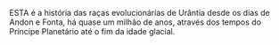 ﻿ESTA é a história das raças evolucionárias de Urântia desde os dias de Andon e Fonta, há quase um milhão de anos, através dos tempos do Príncipe Planetário até o fim da idade glacial.
